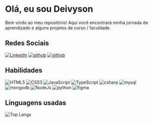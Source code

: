 # Olá, eu sou Deivyson

Bem vindo ao meu repositório! Aqui você encontrará minha jornada de aprendizado e alguns projetos de curso / faculdade.

## Redes Sociais


[![LinkedIn](https://img.shields.io/badge/LinkedIn-16141f?style=for-the-badge&logo=linkedin&logoColor=0E76A8)](https://www.linkedin.com/in/deivyson-ricardo-33354425b/)
[![github](https://img.shields.io/badge/github-16141f?style=for-the-badge&logo=github&logoColor=0E76A8)](https://github.com/DeivRicardoSS)
[![github](https://img.shields.io/badge/instagram-16141f?style=for-the-badge&logo=instagram&logoColor=0E76A8)](https://www.instagram.com/deivs_05/)


## Habilidades

![HTML5](https://img.shields.io/badge/HTML5-16141f?style=for-the-badge&logo=html5) 
![CSS3](https://img.shields.io/badge/CSS3-16141f?style=for-the-badge&logo=css3&logoColor=264CE4) 
![JavaScript](https://img.shields.io/badge/JavaScript-16141f?style=for-the-badge&logo=javascript)
![TypeScript](https://img.shields.io/badge/TypeScript-16141f?style=for-the-badge&logo=typescript)
![csharp](https://img.shields.io/badge/csharp-16141f?style=for-the-badge&logo=csharp)
![mysql](https://img.shields.io/badge/mysql-16141f?style=for-the-badge&logo=mysql)
![mongodb](https://img.shields.io/badge/mongodb-16141f?style=for-the-badge&logo=mongodb)
![NodeJs](https://img.shields.io/badge/nodejs-16141f?style=for-the-badge&logo=node.js)
![python](https://img.shields.io/badge/python-16141f?style=for-the-badge&logo=python)
![figma](https://img.shields.io/badge/figma-16141f?style=for-the-badge&logo=figma)



## Linguagens usadas
![Top Langs](https://github-readme-stats-git-masterrstaa-rickstaa.vercel.app/api/top-langs/?username=DeivRicardoSS&layout=compact&bg_color=16141f&border_color=16141f&title_color=FFF&text_color=FFF)
